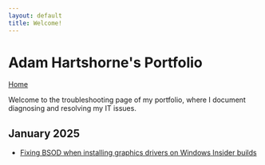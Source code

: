 ```yaml
---
layout: default  
title: Welcome!
---
```


# Adam Hartshorne's Portfolio 
[Home](../index.md)

Welcome to the troubleshooting page of my portfolio, where I document diagnosing and resolving my IT issues.

## January 2025
- [Fixing BSOD when installing graphics drivers on Windows Insider builds](../VideoDriverBSOD.md)
